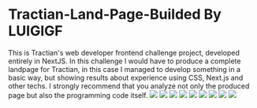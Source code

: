 # Tractian-Land-Page-Builded By LUIGIGF
This is Tractian's web developer frontend challenge project, developed entirely in NextJS.
In this challenge I would have to produce a complete landpage for Tractian, in this case I managed to develop something in a basic way, but showing results about experience using CSS, Next.js and other techs. I strongly recommend that you analyze not only the produced page but also the programming code itself.
<img src="./public/prints/1.png">
<img src="./public/prints/2.png">
<img src="./public/prints/3.png">
<img src="./public/prints/4.png">
<img src="./public/prints/5.png">
<img src="./public/prints/6.png">
<img src="./public/prints/7.png">
<img src="./public/prints/8.png">
<img src="./public/prints/9.png">
